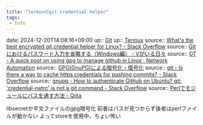 ```yaml
---
title: "termuxのgit credential helper"
tags:
 - Info
---
```


date: 2024-12-20T14:08:16+09:00
up:: [Git](../Bar/App/Git.md)
up:: [Termux](../Bar/App/Termux.md)
source:: [What's the best encrypted git credential helper for Linux? - Stack Overflow](https://stackoverflow.com/questions/53305965/whats-the-best-encrypted-git-credential-helper-for-linux#53307245)
source:: [Gitにおけるパスワード入力を省略する（Windows編） - Vがいる日々](https://vlike-vlife.netlify.app/posts/git_credential_windows)
source:: [OT - A quick post on using gpg to manage github in Linux · Network Automation](https://termlen0.github.io/2017/04/20/observations/)
source:: [GPG(GnuPG)による暗号化・復号化](https://www.yuu999.net/post/2021/08/pretty_good_privacy/)
source:: [git - Is there a way to cache https credentials for pushing commits? - Stack Overflow](https://stackoverflow.com/questions/5343068/is-there-a-way-to-cache-https-credentials-for-pushing-commits/18362082#18362082)
source:: [gnupg - How to authenticate Github on Ubuntu? git: 'credential-netrc' is not a git command - Stack Overflow](https://stackoverflow.com/questions/64480132/how-to-authenticate-github-on-ubuntu-git-credential-netrc-is-not-a-git-comma)
source:: [Perlでモジュールにパスを通す方法 - Qiita](https://qiita.com/xtetsuji/items/7007df9ff3b653c7326e)

libsecretか平文ファイルのgpg暗号化
前者はパスが見つからず後者はperlファイルが動かない
よってstoreを使用中、ちょい怖い



